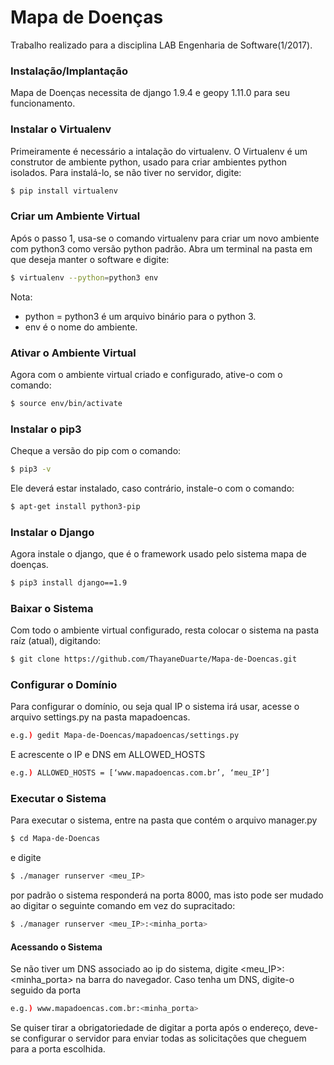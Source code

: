 # Mapa de Doenças

Trabalho realizado para a disciplina LAB Engenharia de Software(1/2017).

### Instalação/Implantação

Mapa de Doenças necessita de django 1.9.4 e geopy 1.11.0 para seu funcionamento.

### Instalar o Virtualenv
Primeiramente é necessário a intalação do virtualenv. O Virtualenv é um construtor de ambiente python, usado para criar ambientes python isolados. Para instalá-lo, se não tiver no servidor, digite:  
```sh
$ pip install virtualenv
```
### Criar um Ambiente Virtual
Após o passo 1, usa-se o comando virtualenv para criar um novo ambiente com python3 como versão python padrão.  Abra um terminal na pasta em que deseja manter o software e digite:

```sh
$ virtualenv --python=python3 env
```
Nota:
  - python = python3 é um arquivo binário para o python 3.
  - env é o nome do ambiente.

### Ativar o Ambiente Virtual
Agora com o ambiente virtual criado e configurado, ative-o com o comando:
```sh
$ source env/bin/activate
```
### Instalar o pip3
Cheque a versão do pip com o comando:
```sh
$ pip3 -v
```
Ele deverá estar instalado, caso contrário, instale-o com o comando:
```sh
$ apt-get install python3-pip
```
### Instalar o Django
Agora instale o django, que é o framework usado pelo sistema mapa de doenças.
```sh
$ pip3 install django==1.9
```

### Baixar o Sistema
Com todo o ambiente virtual configurado, resta colocar o sistema na pasta raíz (atual), digitando:
```sh
$ git clone https://github.com/ThayaneDuarte/Mapa-de-Doencas.git
```
### Configurar o Domínio
Para configurar o domínio, ou seja qual IP o sistema irá usar, acesse o arquivo settings.py na pasta mapadoencas. 
```sh
e.g.) gedit Mapa-de-Doencas/mapadoencas/settings.py 
```
E acrescente o IP e DNS em ALLOWED_HOSTS
```sh
e.g.) ALLOWED_HOSTS = [‘www.mapadoencas.com.br’, ‘meu_IP’]
```
### Executar o Sistema
Para executar o sistema, entre na pasta que contém o arquivo manager.py
```sh
$ cd Mapa-de-Doencas
```
e digite
```sh
$ ./manager runserver <meu_IP>
```
por padrão o sistema responderá na porta 8000, mas isto pode ser mudado ao digitar o seguinte comando em vez do supracitado:
```sh
$ ./manager runserver <meu_IP>:<minha_porta>
```
#### Acessando o Sistema
Se não tiver um DNS associado ao ip do sistema, digite <meu_IP>:<minha_porta> na barra do navegador.
Caso tenha um DNS, digite-o seguido da porta
```sh
e.g.) www.mapadoencas.com.br:<minha_porta>
```
Se quiser tirar a obrigatoriedade de digitar a porta após o endereço, deve-se configurar o servidor para enviar todas as solicitações que cheguem para a porta escolhida. 
 
